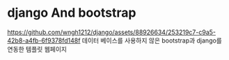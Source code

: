 # django And bootstrap
https://github.com/wngh1212/django/assets/88926634/253219c7-c9a5-42b8-a4fb-6f9378fd148f
데이터 베이스를 사용하지 않은 bootstrap과 django를 연동한 템플릿 웹페이지
